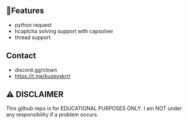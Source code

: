 ## 🤡Features
- python request
- hcaptcha solving support with capsolver
- thread support

## Contact 
- discord.gg/clown
- https://t.me/kuzeyskrrt

## ⚠️ DISCLAIMER
This github repo is for EDUCATIONAL PURPOSES ONLY. I am NOT under any responsibility if a problem occurs.
